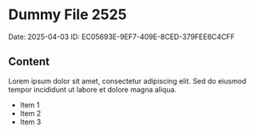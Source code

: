 # Dummy File 2525

Date: 2025-04-03
ID: EC05693E-9EF7-409E-8CED-379FEE6C4CFF

## Content

Lorem ipsum dolor sit amet, consectetur adipiscing elit.
Sed do eiusmod tempor incididunt ut labore et dolore magna aliqua.

* Item 1
* Item 2
* Item 3
